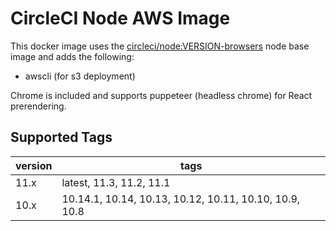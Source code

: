 # CircleCI Node AWS Image
This docker image uses the [circleci/node:VERSION-browsers](https://circleci.com/docs/2.0/circleci-images/#nodejs) node base image and adds the following:
* awscli (for s3 deployment)

Chrome is included and supports puppeteer (headless chrome) for React prerendering.

## Supported Tags
version | tags
------ | ------
11.x | latest, 11.3, 11.2, 11.1
10.x | 10.14.1, 10.14, 10.13, 10.12, 10.11, 10.10, 10.9, 10.8

